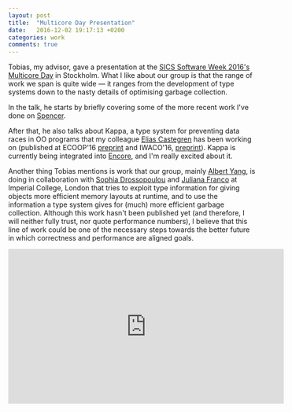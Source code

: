```yaml
---
layout: post
title:  "Multicore Day Presentation"
date:   2016-12-02 19:17:13 +0200 
categories: work
comments: true
---
```


Tobias, my advisor, gave a presentation at
the
[SICS Software Week 2016's Multicore Day](https://www.sics.se/events/multicore-day-2016) in
Stockholm. What I like about our group is that the range of work we span is
quite wide &mdash; it ranges from the development of type systems down to the
nasty details of optimising garbage collection.

In the talk, he starts by briefly covering some of the more recent work I've done
on [Spencer]({{site.baseurl}}/spencer).

After that, he also talks about Kappa, a type system for preventing data races
in OO programs that my colleague [Elias Castegren]() has been working on
(published at
ECOOP'16 [preprint](http://www.it.uu.se/katalog/elica697/ECOOP2016.pdf) and
IWACO'16, [preprint](http://palez.github.io/IWACO2016/castegren-iwaco2016.pdf)).
Kappa is currently being integrated
into [Encore]({{site.baseurl}}/Encore-Glimpse), and I'm really excited about it.

Another thing Tobias mentions is work that our group,
mainly [Albert Yang](http://www.it.uu.se/katalog/albya111), is doing in
collaboration with [Sophia Drossopoulou](https://wp.doc.ic.ac.uk/sd/)
and [Juliana Franco](https://www.doc.ic.ac.uk/~jvicent1/) at Imperial College,
London that tries to exploit type information for giving objects more efficient
memory layouts at runtime, and to use the information a type system gives for
(much) more efficient garbage collection. Although this work hasn't been
published yet (and therefore, I will neither fully trust, nor quote performance
numbers), I believe that this line of work could be one of the necessary steps
towards the better future in which correctness and performance are aligned
goals.

<iframe width="560" height="315" src="https://www.youtube.com/embed/RnXXQCH8yUg" frameborder="0" allowfullscreen></iframe>
